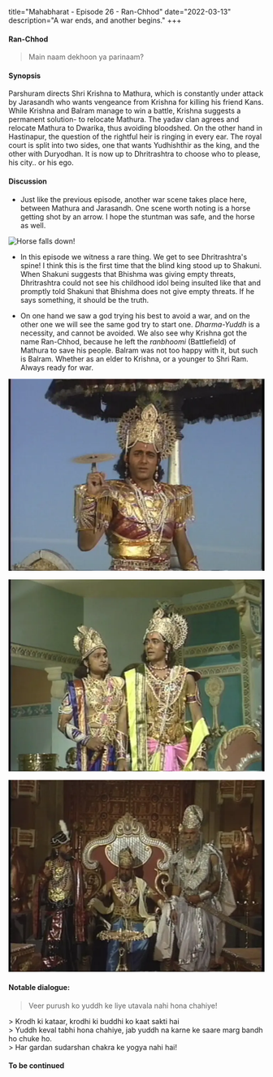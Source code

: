 title="Mahabharat - Episode 26 - Ran-Chhod"
date="2022-03-13"
description="A war ends, and another begins."
+++
#### Ran-Chhod

> Main naam dekhoon ya parinaam?

#### Synopsis 
Parshuram directs Shri Krishna to Mathura, which is constantly under attack by
Jarasandh who wants vengeance from Krishna for killing his friend Kans. While
Krishna and Balram manage to win a battle, Krishna suggests a permanent
solution- to relocate Mathura. The yadav clan agrees and relocate Mathura to
Dwarika, thus avoiding bloodshed. On the other hand in Hastinapur, the question
of the rightful heir is ringing in every ear. The royal court is split into two
sides, one that wants Yudhishthir as the king, and the other with Duryodhan. It
is now up to Dhritrashtra to choose who to please, his city.. or his ego.

#### Discussion 

- Just like the previous episode, another war scene takes place here, between
  Mathura and Jarasandh. One scene worth noting is a horse getting shot by an
  arrow. I hope the stuntman was safe, and the horse as well.

![Horse falls down!](/static/images/mahabharat/ep_26_horse.gif)

- In this episode we witness a rare thing. We get to see Dhritrashtra's spine!
  I think this is the first time that the blind king stood up to Shakuni. When
  Shakuni suggests that Bhishma was giving empty threats, Dhritrashtra could
  not see his childhood idol being insulted like that and promptly told Shakuni
  that Bhishma does not give empty threats. If he says something, it should be 
  the truth.

- On one hand we saw a god trying his best to avoid a war, and on the other one
  we will see the same god try to start one. _Dharma-Yuddh_ is a necessity, and
  cannot be avoided. We also see why Krishna got the name Ran-Chhod, because he
  left the _ranbhoomi_ (Battlefield) of Mathura to save his people. Balram was
  not too happy with it, but such is Balram. Whether as an elder to Krishna, or
  a younger to Shri Ram. Always ready for war.

![Krishna uses Sudarshan Chakra Against Jarasandh](/static/images/mahabharat/ep_26_1.webp)

![Krishna and Balram discuss war](/static/images/mahabharat/ep_26_2.webp)

![Bhishma tries to change Dhritrashtra's mind, while Shakuni insults him](/static/images/mahabharat/ep_26_3.webp)

#### Notable dialogue:

> Veer purush ko yuddh ke liye utavala nahi hona chahiye!
<div></div>
> Krodh ki kataar, krodhi ki buddhi ko kaat sakti hai
<div></div>
> Yuddh keval tabhi hona chahiye, jab yuddh na karne ke saare marg bandh ho chuke ho.
<div></div>
> Har gardan sudarshan chakra ke yogya nahi hai!
<div></div>

#### To be continued

